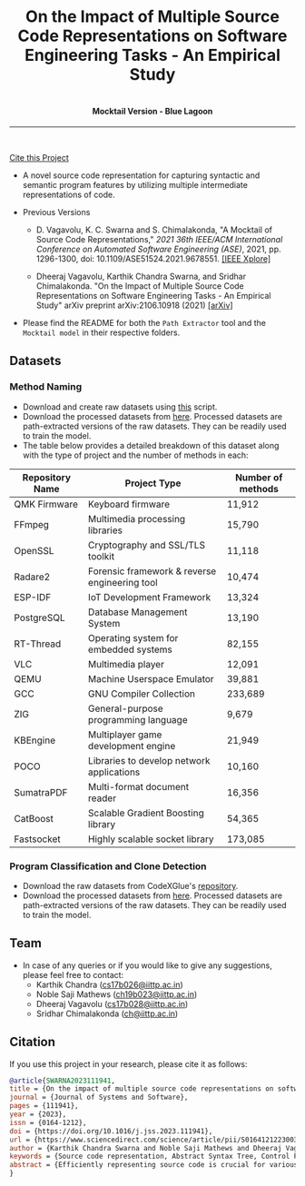 # <h1 align="center">**On the Impact of Multiple Source Code Representations on Software Engineering Tasks - An Empirical Study**</h1>
# <h4 align="center">**Mocktail Version - Blue Lagoon**</h4>
<hr/>
<br/>

[Cite this Project](#citation)


* A novel source code representation for capturing syntactic and semantic program features by utilizing multiple intermediate representations of code.

* Previous Versions
  
  * D. Vagavolu, K. C. Swarna and S. Chimalakonda, "A Mocktail of Source Code Representations," *2021 36th IEEE/ACM International Conference on Automated Software Engineering (ASE)*, 2021, pp. 1296-1300, doi: 10.1109/ASE51524.2021.9678551. [[IEEE Xplore]](https://ieeexplore.ieee.org/document/9678551)
  
  * Dheeraj Vagavolu, Karthik Chandra Swarna, and Sridhar Chimalakonda. "On the Impact of Multiple Source Code Representations on Software Engineering Tasks - An Empirical Study" arXiv preprint arXiv:2106.10918 (2021) [[arXiv]](https://arxiv.org/abs/2106.10918)

* Please find the README for both the ```Path Extractor``` tool and the ```Mocktail model``` in their respective folders.

## Datasets
### Method Naming
* Download and create raw datasets using [this](./scripts/clone_repos.py) script.
* Download the processed datasets from [here](https://archive.org/details/mocktail-dataset-method-naming_202302). Processed datasets are path-extracted versions of the raw datasets. They can be readily used to train the model.
* The table below provides a detailed breakdown of this dataset along with the type of project and the number of methods in each:
  
| Repository Name | Project Type | Number of methods |
|---------------------|----------------------------------------------------|-----------------------|
| QMK Firmware | Keyboard firmware | 11,912 |
| FFmpeg       | Multimedia processing libraries | 15,790 |
| OpenSSL | Cryptography and SSL/TLS toolkit | 11,118 |
| Radare2 | Forensic framework & reverse engineering tool | 10,474 |
| ESP-IDF | IoT Development Framework | 13,324 |
| PostgreSQL | Database Management System | 13,190 |
| RT-Thread | Operating system for embedded systems | 82,155 |
| VLC | Multimedia player | 12,091 |
| QEMU | Machine Userspace Emulator | 39,881 |
| GCC | GNU Compiler Collection | 233,689 |
| ZIG | General-purpose programming language | 9,679 |
| KBEngine | Multiplayer game development engine | 21,949 |
| POCO | Libraries to develop network applications | 10,160 |
| SumatraPDF | Multi-format document reader | 16,356 |
| CatBoost | Scalable Gradient Boosting library | 54,365 |
| Fastsocket | Highly scalable socket library | 173,085 |

### Program Classification and Clone Detection
* Download the raw datasets from CodeXGlue's [repository](https://github.com/microsoft/CodeXGLUE/tree/main/Code-Code/Clone-detection-POJ-104#dataset).
* Download the processed datasets from [here](https://archive.org/details/mocktail-dataset-program-classification_202211). Processed datasets are path-extracted versions of the raw datasets. They can be readily used to train the model.

## **Team**
* In case of any queries or if you would like to give any suggestions, please feel free to contact:
  - Karthik Chandra (cs17b026@iittp.ac.in) 
  - Noble Saji Mathews (ch19b023@iittp.ac.in)
  - Dheeraj Vagavolu (cs17b028@iittp.ac.in) 
  - Sridhar Chimalakonda (ch@iittp.ac.in)

 ## Citation

If you use this project in your research, please cite it as follows:

```bibtex
@article{SWARNA2023111941,
title = {On the impact of multiple source code representations on software engineering tasks — An empirical study},
journal = {Journal of Systems and Software},
pages = {111941},
year = {2023},
issn = {0164-1212},
doi = {https://doi.org/10.1016/j.jss.2023.111941},
url = {https://www.sciencedirect.com/science/article/pii/S0164121223003369},
author = {Karthik Chandra Swarna and Noble Saji Mathews and Dheeraj Vagavolu and Sridhar Chimalakonda},
keywords = {Source code representation, Abstract Syntax Tree, Control Flow Graph, Program Dependence Graph, Code embedding, Method naming},
abstract = {Efficiently representing source code is crucial for various software engineering tasks such as code classification and clone detection. Existing approaches primarily use Abstract Syntax Tree (AST), and only a few focus on semantic graphs such as Control Flow Graph (CFG) and Program Dependency Graph (PDG), which contain information about source code that AST does not. Even though some works tried to utilize multiple representations, they do not provide any insights about the costs and benefits of using multiple representations. The primary goal of this paper is to discuss the implications of utilizing multiple code representations, specifically AST, CFG, and PDG. We modify an AST path-based approach to accept multiple representations as input to an attention-based model. We do this to measure the impact of additional representations (such as CFG and PDG) over AST. We evaluate our approach on three tasks: Method Naming, Program Classification, and Clone Detection. Our approach increases the performance on these tasks by 11% (F1), 15.7% (Accuracy), and 9.3% (F1), respectively, over the baseline. In addition to the effect on performance, we discuss timing overheads incurred with multiple representations. We envision this work providing researchers with a lens to evaluate combinations of code representations for various tasks.}
}
```
